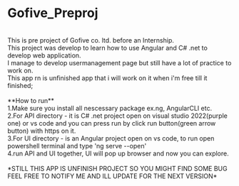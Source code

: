 # Gofive_Preproj
<br>
This is pre project of Gofive co. ltd. before an Internship.<br>
This project was develop to learn how to use Angular and C# .net to develop web application.<br>
I manage to develop usermanagement page but still have a lot of practice to work on.<br>
This app rn is unfinished app that i will work on it when i'm free till it finished;<br>
<br>
**How to run** <br>
1.Make sure you install all nescessary package ex.ng, AngularCLI etc.<br>
2.For API directory - it is C# .net project open on visual studio 2022(purple one) or vs code and you can press run by click run button(green arrow button) with https on it.<br>
3.For UI directory - is an Angular project open on vs code, to run open powershell terminal and type 'ng serve --open'<br>
4.run API and UI together, UI will pop up browser and now you can explore.<br>
<br>
*STILL THIS APP IS UNFINISH PROJECT SO YOU MIGHT FIND SOME BUG FEEL FREE TO NOTIFY ME AND ILL UPDATE FOR THE NEXT VERSION*
